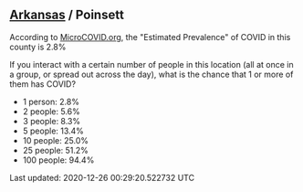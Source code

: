 
## [Arkansas](/united-states/arkansas) / Poinsett

According to [MicroCOVID.org](http://microcovid.org),
the "Estimated Prevalence" of COVID in this county is 2.8%

If you interact with a certain number of people in this location
(all at once in a group, or spread out across the day), what is the chance that
1 or more of them has COVID?

- 1 person: 2.8%
- 2 people: 5.6%
- 3 people: 8.3%
- 5 people: 13.4%
- 10 people: 25.0%
- 25 people: 51.2%
- 100 people: 94.4%

Last updated: 2020-12-26 00:29:20.522732 UTC
